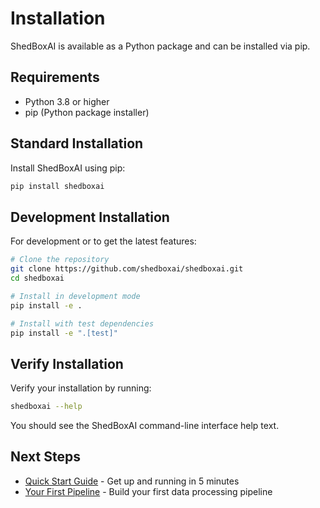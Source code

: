 # Installation

ShedBoxAI is available as a Python package and can be installed via pip.

## Requirements

- Python 3.8 or higher
- pip (Python package installer)

## Standard Installation

Install ShedBoxAI using pip:

```bash
pip install shedboxai
```

## Development Installation

For development or to get the latest features:

```bash
# Clone the repository
git clone https://github.com/shedboxai/shedboxai.git
cd shedboxai

# Install in development mode
pip install -e .

# Install with test dependencies
pip install -e ".[test]"
```

## Verify Installation

Verify your installation by running:

```bash
shedboxai --help
```

You should see the ShedBoxAI command-line interface help text.

## Next Steps

- [Quick Start Guide](./quick-start.md) - Get up and running in 5 minutes
- [Your First Pipeline](./first-pipeline.md) - Build your first data processing pipeline